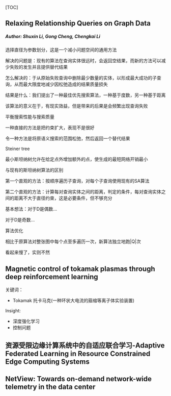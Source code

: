 [TOC]

## Relaxing Relationship Queries on Graph Data

##### Author: Shuxin Li, Gong Cheng, Chengkai Li

选择直径为参数划分，这是一个减小问题空间的通用方法

解决的问题是：现有的算法在查询实体很远时，会返回空结果，而新的方法可以减少失败的发生并且提供替代结果

怎么解决的：于从原始失败查询中删除最少数量的实体，以形成最⼤成功的子查询，从⽽最⼤限度地减少因松弛造成的结果质量损失

结果是什么：我们提出了一种最佳优先搜索算法，一种基于度数，另一种基于距离

该算法的意义在于，有现实效益，但是带来的后果是会频繁出现查询失败

平衡搜索性能与搜索质量

一种直接的方法是把约束扩大，表现不是很好

令一种方法是将原语义搜索的范围松弛，然后返回一个替代结果

Steiner tree

最小斯坦纳树允许在给定点外增加额外的点，使生成的最短网络开销最小

与现有的斯坦纳树算法的区别

第一个直观的方法：按顺序遍历子查询，对每个子查询使用现有的SA算法

第二个直观的方法：计算每对查询实体之间的距离，判定的条件，每对查询实体之间的距离不大于直径约束，这是必要条件，但不够充分

基本想法：对于D是偶数...

对于D是奇数...

算法优化

相比于原算法对整张图中每个点至多遍历一次，新算法独立地跑|Q|次

看起来慢了，实则不然

## Magnetic control of tokamak plasmas through deep reinforcement learning

关键词：

- Tokamak 托卡马克(一种环状大电流的箍缩等离子体实验装置)

Insight:

- 深度强化学习
- 控制问题

## 资源受限边缘计算系统中的自适应联合学习-Adaptive Federated Learning in Resource Constrained Edge Computing Systems



## NetView: Towards on-demand network-wide telemetry in the data center
